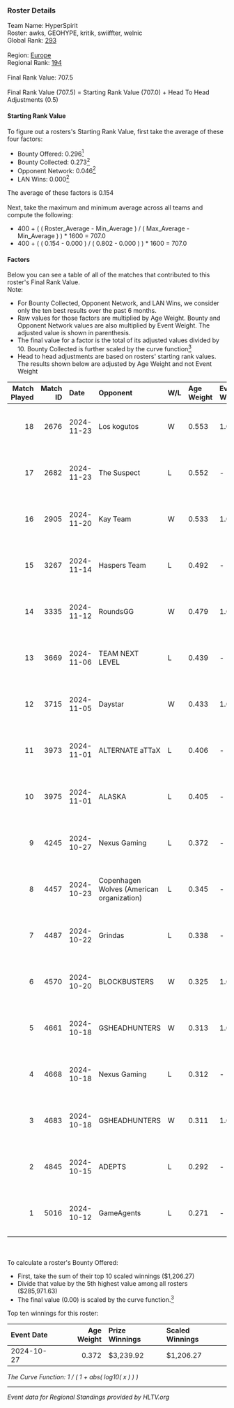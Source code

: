 ### Roster Details<br />
Team Name: HyperSpirit<br />
Roster: awks, GEOHYPE, kritik, swiiffter, welnic<br />
Global Rank: [293](../../standings_global_2025_02_28.md)<br />
<br />
Region: [Europe]( ../../standings_europe_2025_02_28.md)<br />
Regional Rank: [194]( ../../standings_europe_2025_02_28.md)<br />
<br />
Final Rank Value:  707.5<br />
<br />
Final Rank Value (707.5) = Starting Rank Value (707.0) + Head To Head Adjustments (0.5)<br />

#### Starting Rank Value<br />
To figure out a rosters's Starting Rank Value, first take the average of these four factors:<br />
- Bounty Offered: 0.296[<sup>1</sup>](#table2)
- Bounty Collected: 0.273[<sup>2</sup>](#table1)
- Opponent Network: 0.046[<sup>2</sup>](#table1)
- LAN Wins: 0.000[<sup>2</sup>](#table1)

The average of these factors is 0.154<br />
<br />
Next, take the maximum and minimum average across all teams and compute the following:<br />
- 400 + ( ( Roster_Average - Min_Average ) / ( Max_Average - Min_Average ) ) * 1600 = 707.0
- 400 + ( ( 0.154 - 0.000 ) / ( 0.802 - 0.000 ) ) * 1600 = 707.0


#### Factors<br />
Below you can see a table of all of the matches that contributed to this roster's Final Rank Value.<br />
Note:<br />

- For Bounty Collected, Opponent Network, and LAN Wins, we consider only the ten best results over the past 6 months.
- Raw values for those factors are multiplied by Age Weight. Bounty and Opponent Network values are also multiplied by Event Weight. The adjusted value is shown in parenthesis.
- The final value for a factor is the total of its adjusted values divided by 10. Bounty Collected is further scaled by the curve function[<sup>3</sup>](#curveFunction)
- Head to head adjustments are based on rosters' starting rank values. The results shown below are adjusted by Age Weight and not Event Weight
<span id="table1"></span><br />


| Match Played | Match ID | Date       | Opponent                                  | W/L | Age Weight | Event Weight | Bounty Collected | Opponent Network | LAN Wins  | H2H Adj. | Roster                                   |
| -: | -: | :- | :- | :- | :- | :- | :- | :- | :- | -: | :- |
|           18 |     2676 | 2024-11-23 | Los kogutos                               | W   | 0.553      | 1.000        | 0.038 (0.021)    | 0.572 (0.316)    | 0 (0.000) |    15.05 | awks, GEOHYPE, kritik, swiiffter, welnic |
|           17 |     2682 | 2024-11-23 | The Suspect                               | L   | 0.552      | -            | -                | -                | -         |    -7.30 | awks, GEOHYPE, kritik, swiiffter, welnic |
|           16 |     2905 | 2024-11-20 | Kay Team                                  | W   | 0.533      | 1.000        | 0.000 (0.000)    | 0.054 (0.029)    | 0 (0.000) |     4.60 | awks, GEOHYPE, kritik, swiiffter, welnic |
|           15 |     3267 | 2024-11-14 | Haspers Team                              | L   | 0.492      | -            | -                | -                | -         |    -5.95 | awks, GEOHYPE, kritik, swiiffter, welnic |
|           14 |     3335 | 2024-11-12 | RoundsGG                                  | W   | 0.479      | 1.000        | 0.000 (0.000)    | 0.066 (0.031)    | 0 (0.000) |     4.72 | awks, GEOHYPE, kritik, swiiffter, welnic |
|           13 |     3669 | 2024-11-06 | TEAM NEXT LEVEL                           | L   | 0.439      | -            | -                | -                | -         |    -5.10 | awks, GEOHYPE, kritik, swiiffter, welnic |
|           12 |     3715 | 2024-11-05 | Daystar                                   | W   | 0.433      | 1.000        | 0.000 (0.000)    | 0.147 (0.063)    | 0 (0.000) |     6.77 | awks, GEOHYPE, kritik, swiiffter, welnic |
|           11 |     3973 | 2024-11-01 | ALTERNATE aTTaX                           | L   | 0.406      | -            | -                | -                | -         |    -1.56 | awks, GEOHYPE, kritik, swiiffter, welnic |
|           10 |     3975 | 2024-11-01 | ALASKA                                    | L   | 0.405      | -            | -                | -                | -         |    -0.44 | awks, GEOHYPE, kritik, swiiffter, welnic |
|            9 |     4245 | 2024-10-27 | Nexus Gaming                              | L   | 0.372      | -            | -                | -                | -         |    -0.53 | awks, GEOHYPE, kritik, swiiffter, welnic |
|            8 |     4457 | 2024-10-23 | Copenhagen Wolves (American organization) | L   | 0.345      | -            | -                | -                | -         |    -0.78 | awks, GEOHYPE, kritik, swiiffter, welnic |
|            7 |     4487 | 2024-10-22 | Grindas                                   | L   | 0.338      | -            | -                | -                | -         |    -7.39 | awks, GEOHYPE, kritik, swiiffter, welnic |
|            6 |     4570 | 2024-10-20 | BLOCKBUSTERS                              | W   | 0.325      | 1.000        | 0.001 (0.000)    | 0.032 (0.010)    | 0 (0.000) |     4.12 | awks, GEOHYPE, kritik, swiiffter, welnic |
|            5 |     4661 | 2024-10-18 | GSHEADHUNTERS                             | W   | 0.313      | 1.000        | 0.000 (0.000)    | 0.016 (0.005)    | 0 (0.000) |     1.57 | awks, GEOHYPE, kritik, swiiffter, welnic |
|            4 |     4668 | 2024-10-18 | Nexus Gaming                              | L   | 0.312      | -            | -                | -                | -         |    -0.40 | awks, GEOHYPE, kritik, swiiffter, welnic |
|            3 |     4683 | 2024-10-18 | GSHEADHUNTERS                             | W   | 0.311      | 1.000        | 0.000 (0.000)    | 0.016 (0.005)    | 0 (0.000) |     1.55 | awks, GEOHYPE, kritik, swiiffter, welnic |
|            2 |     4845 | 2024-10-15 | ADEPTS                                    | L   | 0.292      | -            | -                | -                | -         |    -3.42 | awks, GEOHYPE, kritik, swiiffter, welnic |
|            1 |     5016 | 2024-10-12 | GameAgents                                | L   | 0.271      | -            | -                | -                | -         |    -4.96 | awks, GEOHYPE, kritik, swiiffter, welnic |

<br />
<span id="table2"></span><br />
To calculate a roster's Bounty Offered:<br />

- First, take the sum of their top 10 scaled winnings ($1,206.27)
- Divide that value by the 5th highest value among all rosters ($285,971.63)
- The final value (0.00) is scaled by the curve function.[<sup>3</sup>](#curveFunction)

Top ten winnings for this roster:<br />

| Event Date | Age Weight | Prize Winnings | Scaled Winnings |
| :- | -: | :- | :- |
| 2024-10-27 |      0.372 | $3,239.92      | $1,206.27       |


<span id="curveFunction"></span>_The Curve Function: 1 / ( 1 + abs( log10( x ) ) )_<br />

---
_Event data for Regional Standings provided by HLTV.org_<br />
